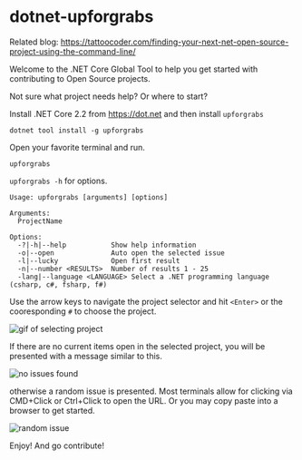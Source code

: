 # dotnet-upforgrabs

Related blog: https://tattoocoder.com/finding-your-next-net-open-source-project-using-the-command-line/

Welcome to the .NET Core Global Tool to help you get started with contributing to Open Source projects.

Not sure what project needs help? Or where to start?

Install .NET Core 2.2 from https://dot.net and then install `upforgrabs`

```console
dotnet tool install -g upforgrabs
```

Open your favorite terminal and run.

```console
upforgrabs
```

`upforgrabs -h` for options.

```console
Usage: upforgrabs [arguments] [options]

Arguments:
  ProjectName

Options:
  -?|-h|--help           Show help information
  -o|--open              Auto open the selected issue
  -l|--lucky             Open first result
  -n|--number <RESULTS>  Number of results 1 - 25
  -lang|--language <LANGUAGE> Select a .NET programming language (csharp, c#, fsharp, f#)
```

Use the arrow keys to navigate the project selector and hit `<Enter>` or the cooresponding `#` to choose the project.

![gif of selecting project](docs/examples.gif)

If there are no current items open in the selected project, you will be presented with a message similar to this.

![no issues found](docs/no-issues.png)

otherwise a random issue is presented. Most terminals allow for clicking via CMD+Click or Ctrl+Click to open the URL. Or you may copy paste into a browser to get started.

![random issue](docs/random-issue.png)

Enjoy! And go contribute!